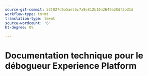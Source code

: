 ```yaml
---
source-git-commit: 53f027d5a5ae56c7a8e812b10a2649a38df3b31d
workflow-type: tm+mt
translation-type: tm+mt
source-wordcount: '6'
ht-degree: 0%

---
```

# Documentation technique pour le débogueur Experience Platform
